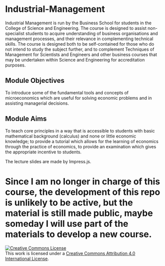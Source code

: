 # Industrial-Management
Industrial Management is run by the Business School for students in the College of Science and Engineering. The course is designed to assist non-specialist students to acquire understanding of business organisations and management processes, and their relevance in complementing technical skills. The course is designed both to be self-contained for those who do not intend to study the subject further, and to complement Techniques of Management for Scientists and Engineers and other business courses that may be undertaken within Science and Engineering for accreditation purposes.

## Module Objectives
To introduce some of the fundamental tools and concepts of microeconomics which are useful for solving economic problems and in assisting managerial decisions.

## Module Aims
To teach core principles in a way that is accessible to students with basic mathematical background (calculus) and none or little economic knowledge; to provide a tutorial which allows for the learning of economics through the practice of economics, to provide an examination which gives the appropriate incentive to students.

The lecture slides are made by Impress.js.

# Since I am no longer in charge of this course, the development of this repo is unlikely to be active, but the material is still made public, maybe someday I will use part of the materials to develop a new course.

<a rel="license" href="http://creativecommons.org/licenses/by/4.0/"><img alt="Creative Commons License" style="border-width:0" src="https://i.creativecommons.org/l/by/4.0/88x31.png" /></a><br />This work is licensed under a <a rel="license" href="http://creativecommons.org/licenses/by/4.0/">Creative Commons Attribution 4.0 International License</a>.
